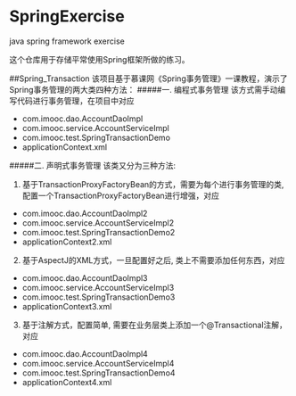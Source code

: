 # SpringExercise
java spring framework exercise

这个仓库用于存储平常使用Spring框架所做的练习。

##Spring_Transaction
该项目基于慕课网《Spring事务管理》一课教程，演示了Spring事务管理的两大类四种方法：
#####一. 编程式事务管理
该方式需手动编写代码进行事务管理，在项目中对应
  * com.imooc.dao.AccountDaoImpl
  * com.imooc.service.AccountServiceImpl
  * com.imooc.test.SpringTransactionDemo
  * applicationContext.xml
  
#####二. 声明式事务管理
该类又分为三种方法:
 1. 基于TransactionProxyFactoryBean的方式，需要为每个进行事务管理的类, 配置一个TransactionProxyFactoryBean进行增强，对应
* com.imooc.dao.AccountDaoImpl2
* com.imooc.service.AccountServiceImpl2
* com.imooc.test.SpringTransactionDemo2
* applicationContext2.xml
 2. 基于AspectJ的XML方式，一旦配置好之后, 类上不需要添加任何东西，对应
* com.imooc.dao.AccountDaoImpl3
* com.imooc.service.AccountServiceImpl3
* com.imooc.test.SpringTransactionDemo3
* applicationContext3.xml
 3. 基于注解方式，配置简单, 需要在业务层类上添加一个@Transactional注解，对应
* com.imooc.dao.AccountDaoImpl4
* com.imooc.service.AccountServiceImpl4
* com.imooc.test.SpringTransactionDemo4
* applicationContext4.xml

